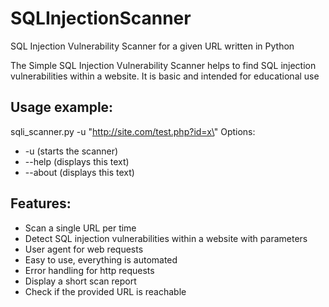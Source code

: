 # SQLInjectionScanner
SQL Injection Vulnerability Scanner for a given URL written in Python

The Simple SQL Injection Vulnerability Scanner helps
    to find SQL injection vulnerabilities within a website. It is basic and intended for educational use
## Usage example:
sqli_scanner.py -u \"http://site.com/test.php?id=x\"
Options:
  * -u <URL>              (starts the scanner)
  * --help                (displays this text)
  * --about                (displays this text)

## Features:
  - Scan a single URL per time
  - Detect SQL injection vulnerabilities within a website with parameters
  - User agent for web requests
  - Easy to use, everything is automated
  - Error handling for http requests
  - Display a short scan report
  - Check if the provided URL is reachable
